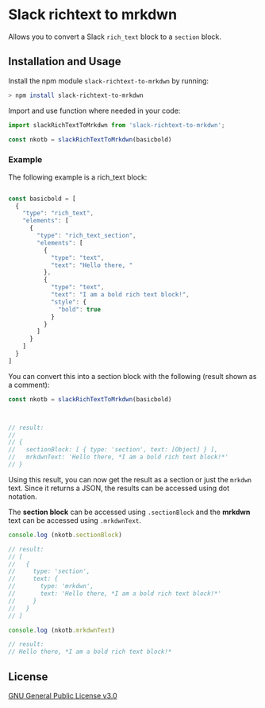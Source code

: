 # Slack richtext to mrkdwn

Allows you to convert a Slack `rich_text` block to a `section` block.

## Installation and Usage

Install the npm module `slack-richtext-to-mrkdwn` by running:

```sh
> npm install slack-richtext-to-mrkdwn
```

Import and use function where needed in your code:

```js
import slackRichTextToMrkdwn from 'slack-richtext-to-mrkdwn';

const nkotb = slackRichTextToMrkdwn(basicbold)

```


### Example

The following example is a rich_text block:
```js

const basicbold = [
  {
    "type": "rich_text",
    "elements": [
      {
        "type": "rich_text_section",
        "elements": [
          {
            "type": "text",
            "text": "Hello there, "
          },
          {
            "type": "text",
            "text": "I am a bold rich text block!",
            "style": {
              "bold": true
            }
          }
        ]
      }
    ]
  }
]
```

You can convert this into a section block with the following (result shown as a comment):

```js
const nkotb = slackRichTextToMrkdwn(basicbold)



// result:
//
// {
//   sectionBlock: [ { type: 'section', text: [Object] } ],
//   mrkdwnText: 'Hello there, *I am a bold rich text block!*'
// }
```
Using this result, you can now get the result as a section or just the `mrkdwn` text.  Since it returns a JSON, the results can be accessed using dot notation.

The **section block** can be accessed using `.sectionBlock` and the **mrkdwn** text can be accessed using `.mrkdwnText`.  

```js
console.log (nkotb.sectionBlock)

// result: 
// [
//   {
//     type: 'section',
//     text: {
//       type: 'mrkdwn',
//       text: 'Hello there, *I am a bold rich text block!*'
//     }
//   }
// ]

console.log (nkotb.mrkdwnText)

// result: 
// Hello there, *I am a bold rich text block!*
```

## License

[GNU General Public License v3.0](https://choosealicense.com/licenses/gpl-3.0/)